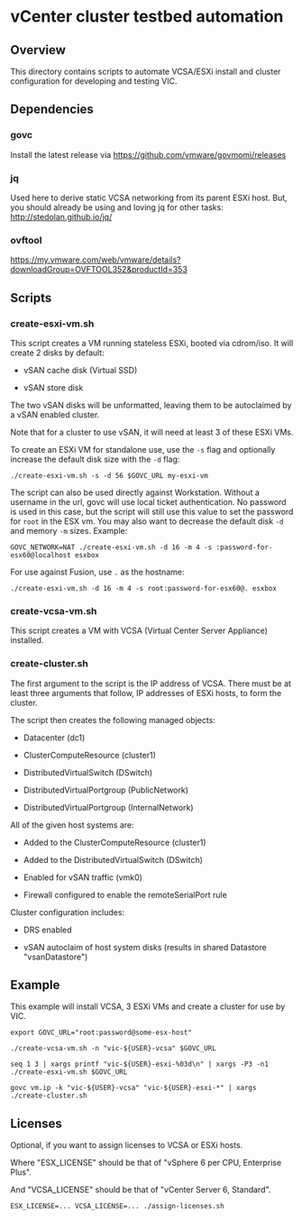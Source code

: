 # vCenter cluster testbed automation

## Overview

This directory contains scripts to automate VCSA/ESXi install and cluster configuration for developing and testing VIC.

## Dependencies

### govc

Install the latest release via https://github.com/vmware/govmomi/releases

### jq

Used here to derive static VCSA networking from its parent ESXi host.
But, you should already be using and loving jq for other tasks: http://stedolan.github.io/jq/

### ovftool

https://my.vmware.com/web/vmware/details?downloadGroup=OVFTOOL352&productId=353

## Scripts

### create-esxi-vm.sh

This script creates a VM running stateless ESXi, booted via cdrom/iso.
It will create 2 disks by default:

* vSAN cache disk (Virtual SSD)

* vSAN store disk

The two vSAN disks will be unformatted, leaving them to be autoclaimed
by a vSAN enabled cluster.

Note that for a cluster to use vSAN, it will need at least 3 of these
ESXi VMs.

To create an ESXi VM for standalone use, use the `-s` flag and optionally increase the default disk size with the `-d`
flag:

```
./create-esxi-vm.sh -s -d 56 $GOVC_URL my-esxi-vm
```

The script can also be used directly against Workstation.  Without a username in the url, govc will use local ticket
authentication.  No password is used in this case, but the script will still use this value to set the password for
`root` in the ESX vm.  You may also want to decrease the default disk `-d` and memory `-m` sizes.  Example:

```
GOVC_NETWORK=NAT ./create-esxi-vm.sh -d 16 -m 4 -s :password-for-esx60@localhost esxbox
```

For use against Fusion, use `.` as the hostname:

```
./create-esxi-vm.sh -d 16 -m 4 -s root:password-for-esx60@. esxbox
```

### create-vcsa-vm.sh

This script creates a VM with VCSA (Virtual Center Server Appliance)
installed.

### create-cluster.sh

The first argument to the script is the IP address of VCSA.
There must be at least three arguments that follow, IP addresses of
ESXi hosts, to form the cluster.

The script then creates the following managed objects:

* Datacenter (dc1)

* ClusterComputeResource (cluster1)

* DistributedVirtualSwitch (DSwitch)

* DistributedVirtualPortgroup (PublicNetwork)

* DistributedVirtualPortgroup (InternalNetwork)

All of the given host systems are:

* Added to the ClusterComputeResource (cluster1)

* Added to the DistributedVirtualSwitch (DSwitch)

* Enabled for vSAN traffic (vmk0)

* Firewall configured to enable the remoteSerialPort rule

Cluster configuration includes:

* DRS enabled

* vSAN autoclaim of host system disks (results in shared Datastore "vsanDatastore")

## Example

This example will install VCSA, 3 ESXi VMs and create a cluster for
use by VIC.

```
export GOVC_URL="root:password@some-esx-host"

./create-vcsa-vm.sh -n "vic-${USER}-vcsa" $GOVC_URL

seq 1 3 | xargs printf "vic-${USER}-esxi-%03d\n" | xargs -P3 -n1 ./create-esxi-vm.sh $GOVC_URL

govc vm.ip -k "vic-${USER}-vcsa" "vic-${USER}-esxi-*" | xargs ./create-cluster.sh
```

## Licenses

Optional, if you want to assign licenses to VCSA or ESXi hosts.

Where "ESX_LICENSE" should be that of "vSphere 6 per CPU, Enterprise Plus".

And "VCSA_LICENSE" should be that of "vCenter Server 6, Standard".

```
ESX_LICENSE=... VCSA_LICENSE=... ./assign-licenses.sh
```
